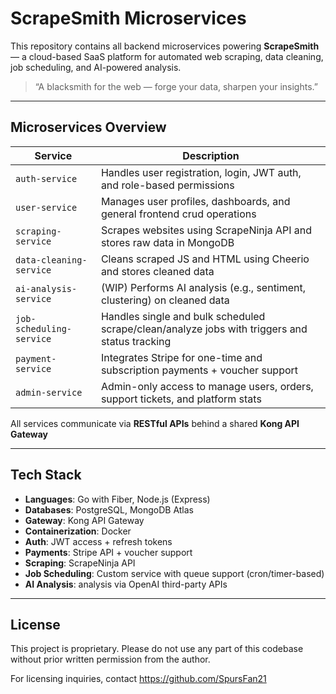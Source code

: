 
# ScrapeSmith Microservices

This repository contains all backend microservices powering **ScrapeSmith** — a cloud-based SaaS platform for automated web scraping, data cleaning, job scheduling, and AI-powered analysis.

> “A blacksmith for the web — forge your data, sharpen your insights.”

---

## Microservices Overview

| Service                  | Description                                                                                  |
|--------------------------|----------------------------------------------------------------------------------------------|
| `auth-service`           | Handles user registration, login, JWT auth, and role-based permissions                       |
| `user-service`           | Manages user profiles, dashboards, and general frontend crud operations                       |
| `scraping-service`       | Scrapes websites using ScrapeNinja API and stores raw data in MongoDB                        |
| `data-cleaning-service`  | Cleans scraped JS and HTML using Cheerio and stores cleaned data                             |
| `ai-analysis-service`    | (WIP) Performs AI analysis (e.g., sentiment, clustering) on cleaned data                     |
| `job-scheduling-service` | Handles single and bulk scheduled scrape/clean/analyze jobs with triggers and status tracking|
| `payment-service`        | Integrates Stripe for one-time and subscription payments + voucher support                   |
| `admin-service`          | Admin-only access to manage users, orders, support tickets, and platform stats               |

All services communicate via **RESTful APIs** behind a shared **Kong API Gateway** 

---

## Tech Stack

- **Languages**: Go with Fiber, Node.js (Express)
- **Databases**: PostgreSQL, MongoDB Atlas
- **Gateway**: Kong API Gateway
- **Containerization**: Docker
- **Auth**: JWT access + refresh tokens
- **Payments**: Stripe API + voucher support
- **Scraping**: ScrapeNinja API
- **Job Scheduling**: Custom service with queue support (cron/timer-based)
- **AI Analysis**: analysis via OpenAI third-party APIs

---

## License

This project is proprietary. Please do not use any part of this codebase without prior written permission from the author.

For licensing inquiries, contact https://github.com/SpursFan21



